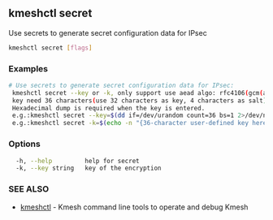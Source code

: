 ## kmeshctl secret

Use secrets to generate secret configuration data for IPsec

```bash
kmeshctl secret [flags]
```

### Examples

```bash
# Use secrets to generate secret configuration data for IPsec:
 kmeshctl secret --key or -k, only support use aead algo: rfc4106(gcm(aes))
 key need 36 characters(use 32 characters as key, 4 characters as salt).
 Hexadecimal dump is required when the key is entered.
 e.g.:kmeshctl secret --key=$(dd if=/dev/urandom count=36 bs=1 2>/dev/null | xxd -p -c 64)
 e.g.:kmeshctl secret -k=$(echo -n "{36-character user-defined key here}" | xxd -p -c 64)
```

### Options

```bash
  -h, --help         help for secret
  -k, --key string   key of the encryption
```

### SEE ALSO

* [kmeshctl](kmeshctl.md) - Kmesh command line tools to operate and debug Kmesh
